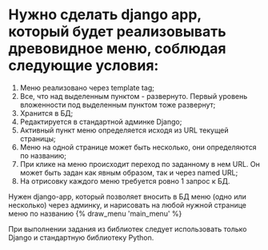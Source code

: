 # Нужно сделать django арр, который будет реализовывать древовидное меню, соблюдая следующие условия:

1. Меню реализовано через template tag;
2. Все, что над выделенным пунктом - развернуто. Первый уровень вложенности под выделенным пунктом тоже развернут;
3. Хранится в БД;
4. Редактируется в стандартной админке Django;
5. Активный пункт меню определяется исходя из URL текущей страницы;
6. Меню на одной странице может быть несколько, они определяются по названию;
7. При клике на меню происходит переход по заданному в нем URL. Он может быть задан как явным образом, так и через named URL;
8. На отрисовку каждого меню требуется ровно 1 запрос к БД.

Нужен django-app, который позволяет вносить в БД меню (одно или несколько) через админку, и нарисовать на любой нужной странице меню по названию
{% draw_menu 'main_menu' %}

При выполнении задания из библиотек следует использовать только Django и стандартную библиотеку Python.
